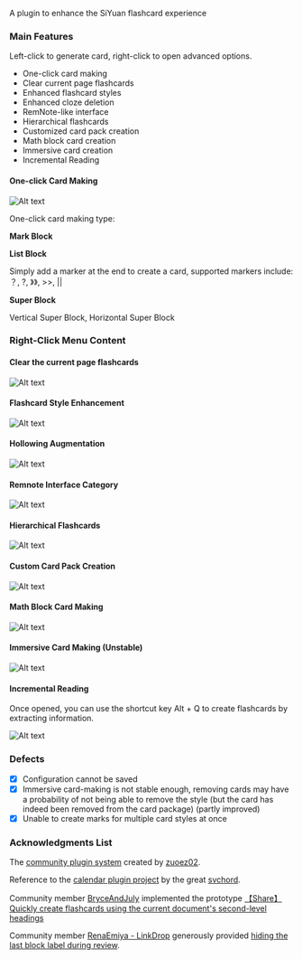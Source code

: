 A plugin to enhance the SiYuan flashcard experience

### Main Features

Left-click to generate card, right-click to open advanced options.

* One-click card making
* Clear current page flashcards
* Enhanced flashcard styles
* Enhanced cloze deletion
* RemNote-like interface
* Hierarchical flashcards
* Customized card pack creation
* Math block card creation
* Immersive card creation
* Incremental Reading

#### One-click Card Making

![Alt text](img/%E4%B8%80%E9%94%AE%E5%88%B6%E5%8D%A1.gif)

One-click card making type:

**Mark Block**

**List Block**

Simply add a marker at the end to create a card, supported markers include: ？, ?, 》》, >>, ||

**Super Block**

Vertical Super Block, Horizontal Super Block

### Right-Click Menu Content

#### Clear the current page flashcards

![Alt text](img/%E4%B8%80%E9%94%AE%E6%B8%85%E9%99%A4.gif)

#### Flashcard Style Enhancement

![Alt text](img/%E9%97%AA%E5%8D%A1%E6%A0%B7%E5%BC%8F%E5%A2%9E%E5%BC%BA.gif)

#### Hollowing Augmentation

![Alt text](img/%E6%8C%96%E7%A9%BA%E5%A2%9E%E5%BC%BA.gif)

#### Remnote Interface Category

![Alt text](img/%E7%B1%BBremnote%E7%95%8C%E9%9D%A2.gif)

#### Hierarchical Flashcards

![Alt text](img/%E5%B1%82%E7%BA%A7%E9%97%AA%E5%8D%A1.gif)

#### Custom Card Pack Creation

![Alt text](img/%E8%87%AA%E5%AE%9A%E4%B9%89%E5%8D%A1%E5%8C%85%E5%88%B6%E5%8D%A1.gif)

#### Math Block Card Making

![Alt text](img/%E6%95%B0%E5%AD%A6%E5%9D%97%E5%88%B6%E5%8D%A1.gif)

#### Immersive Card Making (Unstable)

![Alt text](img/%E6%B2%89%E6%B5%B8%E5%BC%8F%E5%88%B6%E5%8D%A1.gif)

#### Incremental Reading

Once opened, you can use the shortcut key Alt + Q to create flashcards by extracting information.

![Alt text](img/%E6%B8%90%E8%BF%9B%E5%BC%8F%E9%98%85%E8%AF%BB.gif)



### Defects

* [X] Configuration cannot be saved
* [X] Immersive card-making is not stable enough, removing cards may have a probability of not being able to remove the style (but the card has indeed been removed from the card package) (partly improved)
* [X] Unable to create marks for multiple card styles at once

### Acknowledgments List

The [community plugin system](https://github.com/zuoez02/siyuan-plugin-system) created by [zuoez02](https://github.com/zuoez02).

Reference to the [calendar plugin project](https://github.com/svchord/siyuan-arco-calendar) by the great [svchord](https://github.com/svchord).

Community member [BryceAndJuly](https://ld246.com/member/BryceAndJuly) implemented the prototype [【Share】Quickly create flashcards using the current document&apos;s second-level headings](https://ld246.com/article/1674135504898)

Community member [RenaEmiya - LinkDrop](https://ld246.com/member/RenaEmiya) generously provided [hiding the last block label during review](https://ld246.com/article/1680862515960/comment/1680866557430#comments).